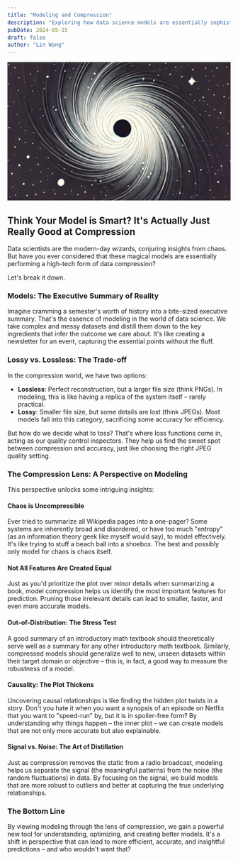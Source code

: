 ```yaml
---
title: "Modeling and Compression"
description: "Exploring how data science models are essentially sophisticated forms of compression"
pubDate: 2024-05-15
draft: false
author: "Lin Wang"
---
```

![Abstract representation of data compression with swirling patterns resembling a black hole](/images/blackhole.png)

## Think Your Model is Smart? It's Actually Just Really Good at Compression

Data scientists are the modern-day wizards, conjuring insights from chaos. But have you ever considered that these magical models are essentially performing a high-tech form of data compression?

Let's break it down.

### Models: The Executive Summary of Reality

Imagine cramming a semester's worth of history into a bite-sized executive summary. That's the essence of modeling in the world of data science. We take complex and messy datasets and distill them down to the key ingredients that infer the outcome we care about. It's like creating a newsletter for an event, capturing the essential points without the fluff.

### Lossy vs. Lossless: The Trade-off

In the compression world, we have two options:

- **Lossless**: Perfect reconstruction, but a larger file size (think PNGs). In modeling, this is like having a replica of the system itself – rarely practical.
- **Lossy**: Smaller file size, but some details are lost (think JPEGs). Most models fall into this category, sacrificing some accuracy for efficiency.

But how do we decide what to toss? That's where loss functions come in, acting as our quality control inspectors. They help us find the sweet spot between compression and accuracy, just like choosing the right JPEG quality setting.

### The Compression Lens: A Perspective on Modeling

This perspective unlocks some intriguing insights:

#### Chaos is Uncompressible

Ever tried to summarize all Wikipedia pages into a one-pager? Some systems are inherently broad and disordered, or have too much "entropy" (as an information theory geek like myself would say), to model effectively. It's like trying to stuff a beach ball into a shoebox. The best and possibly only model for chaos is chaos itself.

#### Not All Features Are Created Equal

Just as you'd prioritize the plot over minor details when summarizing a book, model compression helps us identify the most important features for prediction. Pruning those irrelevant details can lead to smaller, faster, and even more accurate models.

#### Out-of-Distribution: The Stress Test

A good summary of an introductory math textbook should theoretically serve well as a summary for any other introductory math textbook. Similarly, compressed models should generalize well to new, unseen datasets within their target domain or objective – this is, in fact, a good way to measure the robustness of a model.

#### Causality: The Plot Thickens

Uncovering causal relationships is like finding the hidden plot twists in a story. Don't you hate it when you want a synopsis of an episode on Netflix that you want to "speed-run" by, but it is in spoiler-free form? By understanding why things happen – the inner plot – we can create models that are not only more accurate but also explainable.

#### Signal vs. Noise: The Art of Distillation

Just as compression removes the static from a radio broadcast, modeling helps us separate the signal (the meaningful patterns) from the noise (the random fluctuations) in data. By focusing on the signal, we build models that are more robust to outliers and better at capturing the true underlying relationships.

### The Bottom Line

By viewing modeling through the lens of compression, we gain a powerful new tool for understanding, optimizing, and creating better models. It's a shift in perspective that can lead to more efficient, accurate, and insightful predictions – and who wouldn't want that?